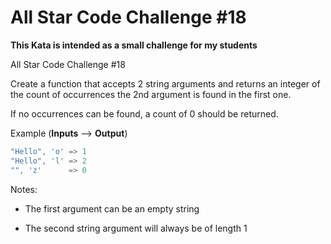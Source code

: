 # All Star Code Challenge #18

**This Kata is intended as a small challenge for my students**

All Star Code Challenge #18

Create a function that accepts 2 string arguments and returns an integer of the count of occurrences the 2nd argument is
found in the first one.

If no occurrences can be found, a count of 0 should be returned.

Example (**Inputs** --> **Output**)

```java
"Hello", 'o' => 1
"Hello", 'l' => 2
"", 'z'      => 0
```

Notes:

- The first argument can be an empty string

- The second string argument will always be of length 1
